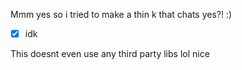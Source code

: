 Mmm yes so i tried to make a thin k that chats yes?! :)

- [x] idk

This doesnt even use any third party libs lol nice
